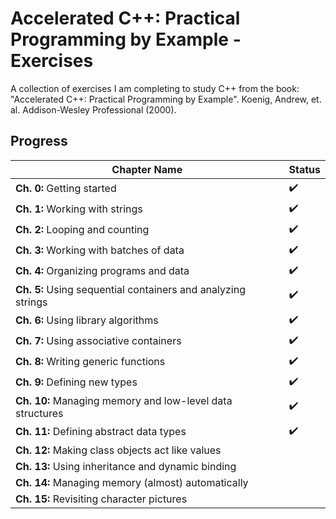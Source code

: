 # Accelerated C++: Practical Programming by Example - Exercises
A collection of exercises I am completing to study C++ from the book: "Accelerated C++: Practical Programming by Example". Koenig, Andrew, et. al. Addison-Wesley Professional (2000).

## Progress
| Chapter Name | Status |
| --- | --- |
| **Ch. 0:** Getting started | :heavy_check_mark: |
| **Ch. 1:** Working with strings | :heavy_check_mark: |
| **Ch. 2:** Looping and counting | :heavy_check_mark: |
| **Ch. 3:** Working with batches of data | :heavy_check_mark: |
| **Ch. 4:** Organizing programs and data | :heavy_check_mark: |
| **Ch. 5:** Using sequential containers and analyzing strings | :heavy_check_mark: |
| **Ch. 6:** Using library algorithms | :heavy_check_mark: |
| **Ch. 7:** Using associative containers | :heavy_check_mark: |
| **Ch. 8:** Writing generic functions | :heavy_check_mark: |
| **Ch. 9:** Defining new types | :heavy_check_mark: |
| **Ch. 10:** Managing memory and low-level data structures | :heavy_check_mark: |
| **Ch. 11:** Defining abstract data types | :heavy_check_mark: |
| **Ch. 12:** Making class objects act like values |  |
| **Ch. 13:** Using inheritance and dynamic binding |  |
| **Ch. 14:** Managing memory (almost) automatically |  |
| **Ch. 15:** Revisiting character pictures |  |
